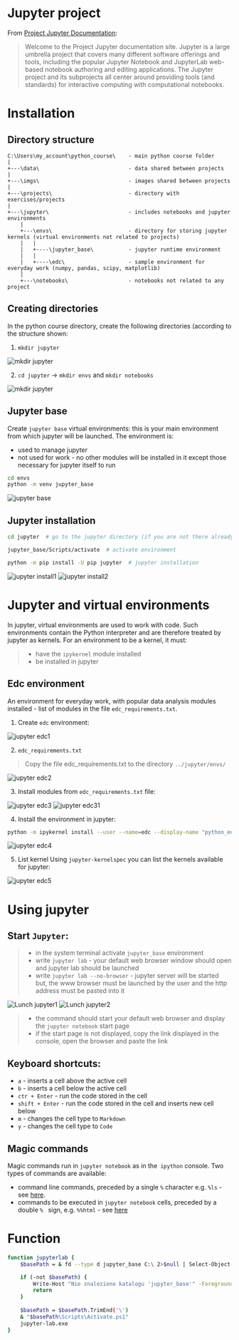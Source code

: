 # Jupyter project

From [Project Jupyter Documentation](https://docs.jupyter.org/en/latest/):
>Welcome to the Project Jupyter documentation site. Jupyter is a large umbrella project that covers many different
software offerings and tools, including the popular Jupyter Notebook and JupyterLab web-based notebook authoring and
editing applications. The Jupyter project and its subprojects all center around providing tools (and standards) for
interactive computing with computational notebooks.


# Installation

## Directory structure

```plaintext
C:\Users\my_account\python_course\    - main python course folder
|
+---\data\                            - data shared between projects
|
+---\imgs\                            - images shared between projects
|
+---\projects\                        - directory with exercises/projects
|
+---\jupyter\                         - includes notebooks and jupyter environments
    |   
    +---\envs\                        - directory for storing jupyter kernels (virtual environments not related to projects)
    |   |
    |   +----\jupyter_base\           - jupyter runtime environment
    |   |
    |   +----\edc\                    - sample environment for everyday work (numpy, pandas, scipy, matplotlib)
    |
    +---\notebooks\                   - notebooks not related to any project
```

## Creating directories
In the python course directory, create the following directories (according to the structure shown: 
1. `mkdir jupyter`

  ![mkdir jupyter](imgs/jup_mkdir1.jpg)

2. `cd jupyter` -> `mkdir envs` and `mkdir notebooks`

  ![mkdir jupyter](imgs/jup_mkdir2.jpg)



## Jupyter base
Create `jupyter base` virtual environments: this is your main environment from which jupyter will be launched. The environment is:
- used to manage jupyter
- not used for work - no other modules will be installed in it except those necessary for jupyter itself to run

```bash
cd envs
python -m venv jupyter_base
```
![jupyter base](imgs/jup_base.jpg)


## Jupyter installation

```bash
cd jupyter  # go to the jupyter directory (if you are not there already)

jupyter_base/Scripts/activate  # activate environment

python -m pip install -U pip jupyter  # jupyter installation
```

![jupyter install1](imgs/jup_install1.jpg)
![jupyter install2](imgs/jup_install2.jpg)


# Jupyter and virtual environments

In jupyter, virtual environments are used to work with code. Such environments contain the Python interpreter and are
therefore treated by jupyter as kernels.
For an environment to be a kernel, it must:
>- have the `ipykernel` module installed
>- be installed in jupyter

## Edc environment

An environment for everyday work, with popular data analysis modules installed - list of modules in the file
`edc_requirements.txt`.

1. Create `edc` environment:

 ![jupyter edc1](imgs/jup_edc1.jpg)

2. `edc_requirements.txt`
> Copy the file edc_requirements.txt to the directory `../jupyter/envs/`

 ![jupyter edc2](imgs/jup_edc2.jpg)


3. Install modules from `edc_requirements.txt` file:

 ![jupyter edc3](imgs/jup_edc3.jpg)
 ![jupyter edc31](imgs/jup_edc31.jpg)

4. Install the environment in jupyter:
```bash
python -m ipykernel install --user --name=edc --display-name "python_edc"

```

 ![jupyter edc4](imgs/jup_edc4.jpg)


5. List kernel
Using `jupyter-kernelspec` you can list the kernels available for jupyter:

 ![jupyter edc5](imgs/jup_edc5.jpg)


# Using jupyter

## Start `Jupyter`:

 >- in the system terminal activate `jupyter_base` environment
 >- write `jupyter lab` - your default web browser window should open and jupyter lab should be launched
 >- write `jupyter lab --no-browser` - jupyter server will be started but, the www browser must be launched by the user
    and the http address must be pasted into it

 ![Lunch jupyter1](imgs/jup_run1.jpg)
 ![Lunch jupyter2](imgs/jup_run2.jpg)

 >- the command should start your default web browser and display the `jupyter notebook` start page
 >- if the start page is not displayed, copy the link displayed in the console, open the browser and paste the link


## Keyboard shortcuts:

 - `a` - inserts a cell above the active cell
 - `b` - inserts a cell below the active cell
 - `ctr + Enter` - run the code stored in the cell
 - `shift + Enter` - run the code stored in the cell and inserts new cell below
 - `m` - changes the cell type to `Markdown`
 - `y` - changes the cell type to `Code`
  

## Magic commands

Magic commands run in `jupyter notebook` as in the` ipython` console. Two types of commands are available:

 - command line commands, preceded by a single `%` character e.g. `%ls` - see [here](https://ipython.readthedocs.io/en/stable/interactive/magics.html#line-magics). 
 - commands to be executed in `jupyter notebook` cells, preceded by a double `% ` sign, e.g. ` %%html ` - see [here](https://ipython.readthedocs.io/en/stable/interactive/magics.html#cell-magics)

# Function

```bash
function jupyterlab {
    $basePath = & fd --type d jupyter_base C:\ 2>$null | Select-Object -First 1

    if (-not $basePath) {
        Write-Host "Nie znaleziono katalogu 'jupyter_base'" -ForegroundColor Red
        return
    }
    
    $basePath = $basePath.TrimEnd('\')
    & "$basePath\Scripts\Activate.ps1"
    jupyter-lab.exe
}
```
